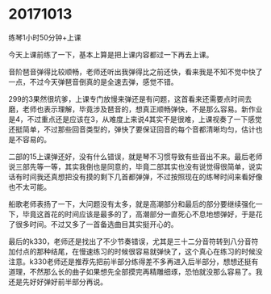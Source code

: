 # 20171013

练琴1小时50分钟+上课

今天上课前练了一下，基本上算是把上课内容都过一下再去上课。

音阶琶音弹得比较顺畅，老师还听出我弹得比之前还快，看来我是不知不觉中快了一点，不过今天弹琶音倒真的是全速去弹，感觉不错。

299的3果然很坑爹，上课专门放慢来弹还是有问题，这首看来还需要点时间去磨，老师也表示理解，毕竟涉及琶音的，想真正顺畅弹快，不是那么容易。新作业是4，不过重点还是应该在3，从难度上来说4其实不是很难，上课视奏了一下感觉还挺简单，不过那些回音类型的，弹快了要保证回音的每个音都清晰均匀，估计也是不容易的。

二部的15上课弹还好，没有什么错误，就是琴不习惯导致有些音出不来。最后老师说三部先等一等，其实我倒也是同意的，毕竟二部其实也没有说觉得很简单，说实话有时间我还真想把没有摸的剩下几首都弹弹，不过按照现在的练琴时间来看好像也不太可能。

船歌老师表扬了一下，大问题没有太多，就是高潮部分和最后的部分要继续强化一下，毕竟这首花的时间应该是最多的了，高潮部分一直死心不息地想弹好，于是花了很多时间。不过又多了一首备选曲目其实挺开心的。

最后的k330，老师还是找出了不少节奏错误，尤其是三十二分音符转到八分音符加付点的那种结尾，在慢速练习的时候很容易就弹快了，这个真心在练习的时候没注意。k330老师还是推荐先把前半部分练得差不多再进入后半部分，想想还挺有道理，不然那么长的曲子如果想先全部摸完再精雕细琢，恐怕就没那么容易了。我还是先好好弹好前半部分再说。
